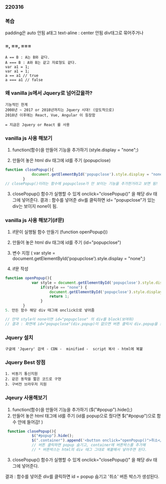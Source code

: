 ### 220316

### 복습
padding은 auto 안됨
a태그 text-aline : center 안됨
div태그로 묶어주거나 


### =, ==, ===
```
A == B : A는 B와 같다.
A === B : A와 B는 같고 자료형도 같다.
var a1 = 1;
var a1 = 1; 
a == a1 // true
a === a1 // false

```


### 왜 vanilla js에서 Jquery로 넘어갔을까?
```
기능적인 한계
2008년 ~ 2017 or 2018년까지는 Jquery 시대! (압도적으로)
2018년 이후에는 React, Vue, Angular 이 등장함

= 지금은 Jquery or React 를 사용
```


### vanilla js 사용 해보기

1. function(함수)을 만들어 기능을 추가하기 (style.display = "none";)

2. 만들어 놓은 html div 태그에 id를 주기 (popupclose)
```js
function closePopup(){
            document.getElementById('popupclose').style.display = "none";
        }
// closePopup()이라는 함수에 popupclose가 안 보이는 기능을 추가한거라고 보면 됨!

```
3. closePopup() 함수가 실행할 수 있게 onclick="closePopup()" 을 해당 div 태그에 넣어준다.
결과 : 함수를 넣어준 div를 클릭하면 id= "popupclose"가 있는 div는 보이지 none이 됨.

 

### vanilla js 사용 해보기(if문)
1. if문이 실행될 함수 만들기 (function openPopup())

2. 만들어 놓은 html div 태그에 id를 주기 (id="popupclose")

3. 변수 지정 ( var style = document.getElementById('popupclose').style.display = "none";) 
<!--id="popupclose" 의 display가 none임을 변수 style에 넣어줌 -->
4. if문 작성
```js
function openPopup(){
            var style = document.getElementById('popupclose').style.display = "none";
                if(style == "none") {
                    document.getElementById('popupclose').style.display = "block";
                    return 1;
                }
        }
5. 만든 함수 해당 div 태그에 onclick으로 넣어줌

// 만약 style이 none이면 id="popupclose" 의 div를 block(보여줘)
// 결과 : 화면에 id="popupclose"(div.popup)이 없으면 버튼 클릭시 div.popup을 보여준다.
```  




### Jquery 설치
```
구글에 'Jquery' 검색 - CDN -  minified -  script 복사 - html에 복붙

```

### Jquery Best 장점
```
1. 비동기 통신지원
2. 같은 동작을 짧은 코드로 구현
3. 구버전 브라우저 지원
```

### Jqeury 사용해보기

1. function(함수)을 만들어 기능을 추가하기 ($("#popup").hide();)
2. 만들어 놓은 html 태그에 id를 주기 (id를 popup으로 줬다면             $("#popup")으로 함수 안에 들어감! )
```js
 function closePopup(){
            $("#popup").hide();
            $(".container").append('<button onclick="openPopup()">취소</button>')
            // 버튼 클릭하면 popup 숨기고, container에 버튼박스를 추가해
            // * 버튼박스는 html의 div 태그 그대로 복붙해서 넣어주면 된다.
```
3. closePopup() 함수가 실행할 수 있게 onclick="closePopup()" 을 해당 div 태그에 넣어준다.

결과 : 함수를 넣어준 div를 클릭하면 id = popup 숨기고 '취소' 버튼 박스가 생성된다.

